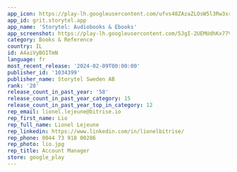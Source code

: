 ```yaml
---
app_icon: https://play-lh.googleusercontent.com/ufvs48ZAzaZLOsW5l3Rw3xrSwKtkt0FEGfLWYd8Dmmw2bJJP_faRr0WesNq_rCqGCg
app_id: grit.storytel.app
app_name: 'Storytel: Audiobooks & Ebooks'
app_screenshot: https://play-lh.googleusercontent.com/5JgI-2UEMUdhKx77VXxheOOTWIvU-b7mNy4O8_8HPJz4qHXKp8i4HmU5M2aXJvj5iKA
category: Books & Reference
country: IL
id: A4aiVyBOITmN
language: fr
most_recent_release: '2024-02-09T00:00:00'
publisher_id: '1034399'
publisher_name: Storytel Sweden AB
rank: '28'
release_count_in_past_year: '58'
release_count_in_past_year_category: 15
release_count_in_past_year_top_in_category: 12
rep_email: lionel.lejeune@bitrise.io
rep_first_name: Lio
rep_full_name: Lionel Lejeune
rep_linkedin: https://www.linkedin.com/in/lionelbitrise/
rep_phone: 0044 73 918 00286
rep_photo: lio.jpg
rep_title: Account Manager
store: google_play
---
```

